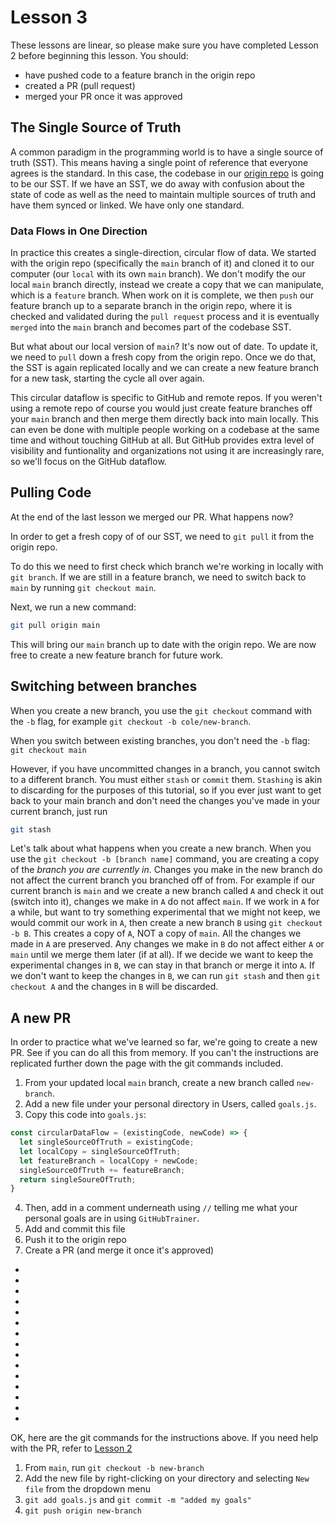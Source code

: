 # Lesson 3

These lessons are linear, so please make sure you have completed Lesson 2 before beginning this lesson. You should: 
- have pushed code to a feature branch in the origin repo
- created a PR (pull request)
- merged your PR once it was approved

## The Single Source of Truth

A common paradigm in the programming world is to have a single source of truth (SST). This means having a single point of reference that everyone agrees is the standard. In this case, the codebase in our [origin repo](https://github.com/C-STYR/GitHubTrainer) is going to be our SST. If we have an SST, we do away with confusion about the state of code as well as the need to maintain multiple sources of truth and have them synced or linked. We have only one standard.

### Data Flows in One Direction

In practice this creates a single-direction, circular flow of data. We started with the origin repo (specifically the `main` branch of it) and cloned it to our computer (our `local` with its own `main` branch).  We don't modify the our local `main` branch directly, instead we create a copy that we can manipulate, which is a `feature` branch. When work on it is complete, we then `push` our feature branch up to a separate branch in the origin repo, where it is checked and validated during the `pull request` process and it is eventually `merged` into the `main` branch and becomes part of the codebase SST.

But what about our local version of `main`? It's now out of date. To update it, we need to `pull` down a fresh copy from the origin repo. Once we do that, the SST is again replicated locally and we can create a new feature branch for a new task, starting the cycle all over again. 

This circular dataflow is specific to GitHub and remote repos. If you weren't using a remote repo of course you would just create feature branches off your `main` branch and then merge them directly back into main locally. This can even be done with multiple people working on a codebase at the same time and without touching GitHub at all. But GitHub provides extra level of visibility and funtionality and organizations not using it are increasingly rare, so we'll focus on the GitHub dataflow.


## Pulling Code

At the end of the last lesson we merged our PR.  What happens now?

In order to get a fresh copy of of our SST, we need to `git pull` it from the origin repo.

To do this we need to first check which branch we're working in locally with `git branch`. If we are still in a feature branch, we need to switch back to `main` by running `git checkout main`.  

Next, we run a new command:
```bash
git pull origin main
```
This will bring our `main` branch up to date with the origin repo. We are now free to create a new feature branch for future work. 


## Switching between branches

When you create a new branch, you use the `git checkout` command with the `-b` flag, for example `git checkout -b cole/new-branch`.

When you switch between existing branches, you don't need the `-b` flag: `git checkout main`

However, if you have uncommitted changes in a branch, you cannot switch to a different branch. You must either `stash` or `commit` them. `Stashing` is akin to discarding for the purposes of this tutorial, so if you ever just want to get back to your main branch and don't need the changes you've made in your current branch, just run 
```bash
git stash
```
Let's talk about what happens when you create a new branch. When you use the `git checkout -b [branch name]` command, you are creating a copy of the _branch you are currently in_.  Changes you make in the new branch do not affect the current branch you branched off of from. For example if our current branch is `main` and we create a new branch called `A` and check it out (switch into it), changes we make in `A` do not affect `main`.  If we work in `A` for a while, but want to try something experimental that we might not keep, we would commit our work in `A`, then create a new branch `B` using `git checkout -b B`.  This creates a copy of `A`, NOT a copy of `main`.  All the changes we made in `A` are preserved. Any changes we make in `B` do not affect either `A` or `main` until we merge them later (if at all). If we decide we want to keep the experimental changes in `B`, we can stay in that branch or merge it into `A`.  If we don't want to keep the changes in `B`, we can run `git stash` and then `git checkout A` and the changes in `B` will be discarded.

## A new PR

In order to practice what we've learned so far, we're going to create a new PR. See if you can do all this from memory.  If you can't the instructions are replicated further down the page with the git commands included.

1. From your updated local `main` branch, create a new branch called `new-branch`.
2. Add a new file under your personal directory in Users, called `goals.js`.
3. Copy this code into `goals.js`:
```js
const circularDataFlow = (existingCode, newCode) => {
  let singleSourceOfTruth = existingCode;
  let localCopy = singleSourceOfTruth;
  let featureBranch = localCopy + newCode;
  singleSourceOfTruth += featureBranch;
  return singleSoureOfTruth;
} 
```
4. Then, add in a comment underneath using `//` telling me what your personal goals are in using `GitHubTrainer`.
5. Add and commit this file
6. Push it to the origin repo
7. Create a PR (and merge it once it's approved)

*
*
*
*
*
*
*
*
*
*
*
*
*
*
*

OK, here are the git commands for the instructions above.  If you need help with the PR, refer to [Lesson 2](https://github.com/C-STYR/GitHubTrainer/Lesson-2)

1. From `main`, run `git checkout -b new-branch`
2. Add the new file by right-clicking on your directory and selecting `New file` from the dropdown menu
5. `git add goals.js` and `git commit -m "added my goals"`
6. `git push origin new-branch`


